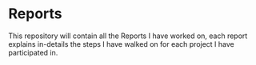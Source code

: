 # Reports
This repository will contain all the Reports I have worked on, each report explains in-details the steps I have walked on for each project I have participated in.
